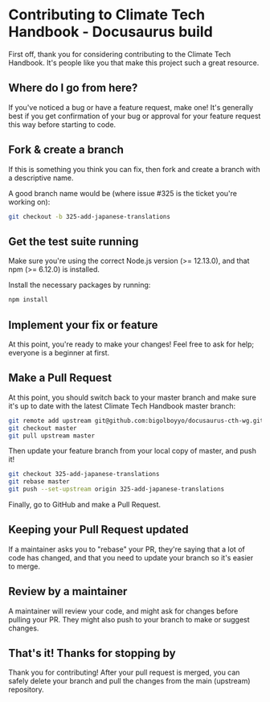 # Contributing to Climate Tech Handbook - Docusaurus build

First off, thank you for considering contributing to the Climate Tech Handbook. It's people like you that make this project such a great resource.

## Where do I go from here?

If you've noticed a bug or have a feature request, make one! It's generally best if you get confirmation of your bug or approval for your feature request this way before starting to code.

## Fork & create a branch

If this is something you think you can fix, then fork and create a branch with a descriptive name.

A good branch name would be (where issue #325 is the ticket you're working on):

```bash
git checkout -b 325-add-japanese-translations
```

## Get the test suite running

Make sure you're using the correct Node.js version (>= 12.13.0), and that npm (>= 6.12.0) is installed.

Install the necessary packages by running:

```bash
npm install
```

## Implement your fix or feature

At this point, you're ready to make your changes! Feel free to ask for help; everyone is a beginner at first.

## Make a Pull Request

At this point, you should switch back to your master branch and make sure it's up to date with the latest Climate Tech Handbook master branch:

```bash
git remote add upstream git@github.com:bigolboyyo/docusaurus-cth-wg.git
git checkout master
git pull upstream master
```

Then update your feature branch from your local copy of master, and push it!

```bash
git checkout 325-add-japanese-translations
git rebase master
git push --set-upstream origin 325-add-japanese-translations
```

Finally, go to GitHub and make a Pull Request.

## Keeping your Pull Request updated

If a maintainer asks you to "rebase" your PR, they're saying that a lot of code has changed, and that you need to update your branch so it's easier to merge.

## Review by a maintainer

A maintainer will review your code, and might ask for changes before pulling your PR. They might also push to your branch to make or suggest changes.

## That's it! Thanks for stopping by

Thank you for contributing! After your pull request is merged, you can safely delete your branch and pull the changes from the main (upstream) repository.
